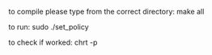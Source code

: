 to compile please type from the correct directory:
make all

to run:
sudo ./set_policy <policy as int> <priority as int>

to check if worked:
chrt -p <pid>
